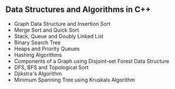 ## Data Structures and Algorithms in C++
  - Graph Data Structure and Insertion Sort
  - Merge Sort and Quick Sort
  - Stack, Queue and Doubly Linked List
  - Binary Search Tree
  - Heaps and Priority Queues
  - Hashing Algorithms
  - Components of a Graph using Disjoint-set Forest Data Structure
  - DFS, BFS and Topological Sort
  - Djikstra's Algorithm
  - Minimum Spanning Tree using Kruskals Algorithm
